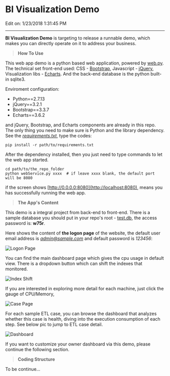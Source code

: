 # BI Visualization Demo #
Edit on: 1/23/2018 1:31:45 PM  

----------

**BI Visualization Demo** is targeting to release a runnable demo, which makes you can directly operate on it to address your business.

> **How To Use** 

This web app demo is a python based web application, powered by [web.py](http://webpy.org/). The technical set front-end used: CSS - [Bootstrap](http://www.runoob.com/bootstrap/bootstrap-tab-plugin.html), Javascript - [jQuery](http://jquery.com/), Visualization libs - [Echarts](http://echarts.baidu.com/). And the back-end database is the python built-in sqlite3.

Enviroment configuration:

- Python==2.7.13
- jQuery==3.2.1
- Bootstrap==3.3.7 
- Echarts==3.6.2

and jQuery, Bootstrap, and Echarts components are already in this repo. The only thing you need to make sure is Python and the library dependency. See the [*requirements.txt*](./requirements.txt), type the codes:

	pip install -r path/to/requirements.txt

After the dependency installed, then you just need to type commands to let the web app started.

	cd path/to/the_repo_folder
	python webService.py xxxx  # if leave xxxx blank, the default port will be 8080
	
if the screen shows [http://0.0.0.0:8080](http://localhost:8080), means you has successfully running the web app.

> **The App's Content**

This demo is a integral project from back-end to front-end. There is a sample database you should put in your repo's root - [test.db](https://pan.baidu.com/s/1dkqUJ0), the access password is: **w75r**.

Here shows the content of **the logon page** of the website, the default user email address is *admin@sample.com* and default password is *123456*:

![Logon Page](https://i.imgur.com/ueLmXH5.gif)

You can find the main dashboard page which gives the cpu usage in default view. There is a dropdown button which can shift the indexes that monitored.

![Index Shift](https://i.imgur.com/YpfcN2X.gif)

If you are interested in exploring more detail for each machine, just click the gauge of CPU/Memory,

![Case Page](https://i.imgur.com/tjwkeqt.gif)

For each sample ETL case, you can browse the dashboard that analyzes whether this case is health, diving into the execution consumption of each step. See below pic to jump to ETL case detail.

![Dashboard](https://i.imgur.com/54g5inp.gif)

If you want to customize your owner dashboard via this demo, please continue the following section.


> **Coding Structure**

To be continue...
